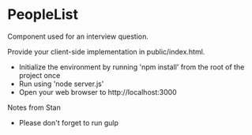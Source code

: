 PeopleList
==========

Component used for an interview question.

Provide your client-side implementation in public/index.html.

- Initialize the environment by running 'npm install' from the root of the project once
- Run using 'node server.js'
- Open your web browser to http://localhost:3000

Notes from Stan

- Please don't forget to run gulp

